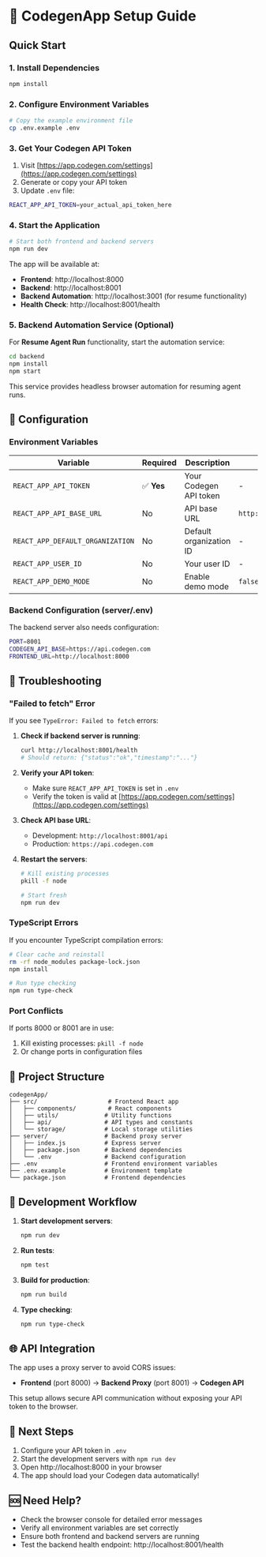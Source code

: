 # 🚀 CodegenApp Setup Guide

## Quick Start

### 1. Install Dependencies
```bash
npm install
```

### 2. Configure Environment Variables
```bash
# Copy the example environment file
cp .env.example .env
```

### 3. Get Your Codegen API Token
1. Visit [https://app.codegen.com/settings](https://app.codegen.com/settings)
2. Generate or copy your API token
3. Update `.env` file:
```bash
REACT_APP_API_TOKEN=your_actual_api_token_here
```

### 4. Start the Application
```bash
# Start both frontend and backend servers
npm run dev
```

The app will be available at:
- **Frontend**: http://localhost:8000
- **Backend**: http://localhost:8001
- **Backend Automation**: http://localhost:3001 (for resume functionality)
- **Health Check**: http://localhost:8001/health

### 5. Backend Automation Service (Optional)
For **Resume Agent Run** functionality, start the automation service:
```bash
cd backend
npm install
npm start
```

This service provides headless browser automation for resuming agent runs.

## 🔧 Configuration

### Environment Variables

| Variable | Required | Description | Default |
|----------|----------|-------------|---------|
| `REACT_APP_API_TOKEN` | ✅ **Yes** | Your Codegen API token | - |
| `REACT_APP_API_BASE_URL` | No | API base URL | `http://localhost:8001/api` |
| `REACT_APP_DEFAULT_ORGANIZATION` | No | Default organization ID | - |
| `REACT_APP_USER_ID` | No | Your user ID | - |
| `REACT_APP_DEMO_MODE` | No | Enable demo mode | `false` |

### Backend Configuration (server/.env)

The backend server also needs configuration:
```bash
PORT=8001
CODEGEN_API_BASE=https://api.codegen.com
FRONTEND_URL=http://localhost:8000
```

## 🐛 Troubleshooting

### "Failed to fetch" Error

If you see `TypeError: Failed to fetch` errors:

1. **Check if backend server is running**:
   ```bash
   curl http://localhost:8001/health
   # Should return: {"status":"ok","timestamp":"..."}
   ```

2. **Verify your API token**:
   - Make sure `REACT_APP_API_TOKEN` is set in `.env`
   - Verify the token is valid at [https://app.codegen.com/settings](https://app.codegen.com/settings)

3. **Check API base URL**:
   - Development: `http://localhost:8001/api`
   - Production: `https://api.codegen.com`

4. **Restart the servers**:
   ```bash
   # Kill existing processes
   pkill -f node
   
   # Start fresh
   npm run dev
   ```

### TypeScript Errors

If you encounter TypeScript compilation errors:
```bash
# Clear cache and reinstall
rm -rf node_modules package-lock.json
npm install

# Run type checking
npm run type-check
```

### Port Conflicts

If ports 8000 or 8001 are in use:
1. Kill existing processes: `pkill -f node`
2. Or change ports in configuration files

## 📁 Project Structure

```
codegenApp/
├── src/                    # Frontend React app
│   ├── components/         # React components
│   ├── utils/             # Utility functions
│   ├── api/               # API types and constants
│   └── storage/           # Local storage utilities
├── server/                # Backend proxy server
│   ├── index.js           # Express server
│   ├── package.json       # Backend dependencies
│   └── .env               # Backend configuration
├── .env                   # Frontend environment variables
├── .env.example           # Environment template
└── package.json           # Frontend dependencies
```

## 🔄 Development Workflow

1. **Start development servers**:
   ```bash
   npm run dev
   ```

2. **Run tests**:
   ```bash
   npm test
   ```

3. **Build for production**:
   ```bash
   npm run build
   ```

4. **Type checking**:
   ```bash
   npm run type-check
   ```

## 🌐 API Integration

The app uses a proxy server to avoid CORS issues:
- **Frontend** (port 8000) → **Backend Proxy** (port 8001) → **Codegen API**

This setup allows secure API communication without exposing your API token to the browser.

## 🎯 Next Steps

1. Configure your API token in `.env`
2. Start the development servers with `npm run dev`
3. Open http://localhost:8000 in your browser
4. The app should load your Codegen data automatically!

## 🆘 Need Help?

- Check the browser console for detailed error messages
- Verify all environment variables are set correctly
- Ensure both frontend and backend servers are running
- Test the backend health endpoint: http://localhost:8001/health

